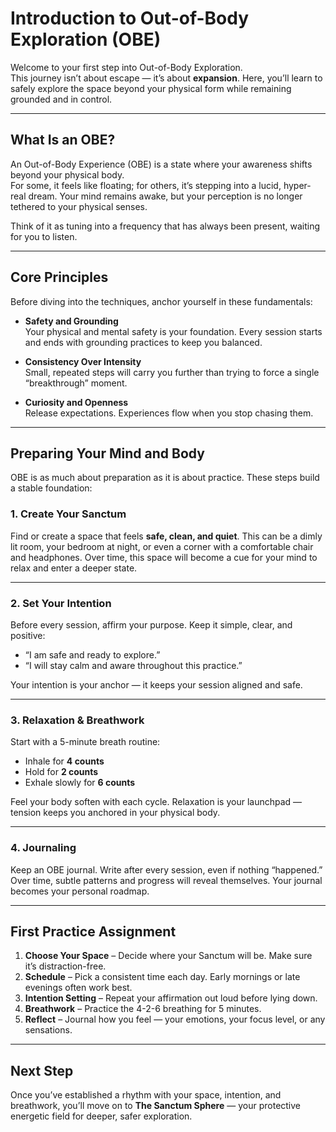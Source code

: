 


# Introduction to Out-of-Body Exploration (OBE)

Welcome to your first step into Out-of-Body Exploration.  
This journey isn’t about escape — it’s about **expansion**. Here, you’ll learn to safely explore the space beyond your physical form while remaining grounded and in control.

---

## **What Is an OBE?**

An Out-of-Body Experience (OBE) is a state where your awareness shifts beyond your physical body.  
For some, it feels like floating; for others, it’s stepping into a lucid, hyper-real dream. Your mind remains awake, but your perception is no longer tethered to your physical senses.

Think of it as tuning into a frequency that has always been present, waiting for you to listen.

---

## **Core Principles**

Before diving into the techniques, anchor yourself in these fundamentals:

- **Safety and Grounding**  
  Your physical and mental safety is your foundation. Every session starts and ends with grounding practices to keep you balanced.

- **Consistency Over Intensity**  
  Small, repeated steps will carry you further than trying to force a single “breakthrough” moment.

- **Curiosity and Openness**  
  Release expectations. Experiences flow when you stop chasing them.

---

## **Preparing Your Mind and Body**

OBE is as much about preparation as it is about practice. These steps build a stable foundation:

### 1. **Create Your Sanctum**
Find or create a space that feels **safe, clean, and quiet**. This can be a dimly lit room, your bedroom at night, or even a corner with a comfortable chair and headphones. Over time, this space will become a cue for your mind to relax and enter a deeper state.

---

### 2. **Set Your Intention**
Before every session, affirm your purpose. Keep it simple, clear, and positive:
- “I am safe and ready to explore.”
- “I will stay calm and aware throughout this practice.”

Your intention is your anchor — it keeps your session aligned and safe.

---

### 3. **Relaxation & Breathwork**
Start with a 5-minute breath routine:
- Inhale for **4 counts**  
- Hold for **2 counts**  
- Exhale slowly for **6 counts**

Feel your body soften with each cycle. Relaxation is your launchpad — tension keeps you anchored in your physical body.

---

### 4. **Journaling**
Keep an OBE journal. Write after every session, even if nothing “happened.” Over time, subtle patterns and progress will reveal themselves. Your journal becomes your personal roadmap.

---

## **First Practice Assignment**

1. **Choose Your Space** – Decide where your Sanctum will be. Make sure it’s distraction-free.  
2. **Schedule** – Pick a consistent time each day. Early mornings or late evenings often work best.  
3. **Intention Setting** – Repeat your affirmation out loud before lying down.  
4. **Breathwork** – Practice the 4-2-6 breathing for 5 minutes.  
5. **Reflect** – Journal how you feel — your emotions, your focus level, or any sensations.

---

## **Next Step**
Once you’ve established a rhythm with your space, intention, and breathwork, you’ll move on to **The Sanctum Sphere** — your protective energetic field for deeper, safer exploration.